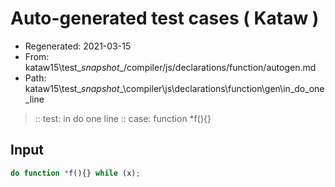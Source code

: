 # Auto-generated test cases ( Kataw )
- Regenerated: 2021-03-15
- From: kataw15\test\__snapshot__/compiler/js/declarations/function/autogen.md
- Path: kataw15\test\__snapshot__\compiler\js\declarations\function\gen\in_do_one_line
> :: test: in do one line
> :: case: function *f(){}
## Input

`````js
do function *f(){} while (x);
`````
